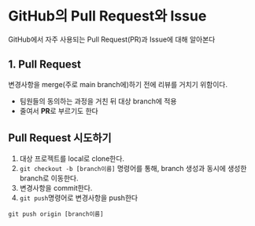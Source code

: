 # GitHub의 Pull Request와 Issue
GitHub에서 자주 사용되는 Pull Request(PR)과 Issue에 대해 알아본다
   
## 1. Pull Request
변경사항을 merge(주로 main branch에)하기 전에 리뷰를 거치기 위함이다.
* 팀원들의 동의하는 과정을 거친 뒤 대상 branch에 적용
* 줄여서 **PR**로 부르기도 한다

## Pull Request 시도하기
1. 대상 프로젝트를 local로 clone한다.
2. `git checkout -b [branch이름]` 명령어를 통해, branch 생성과 동시에 생성한 branch로 이동한다.
3. 변경사항을 commit한다.
4. `git push`명령어로 변경사항을 push한다   
```
git push origin [branch이름]
```


